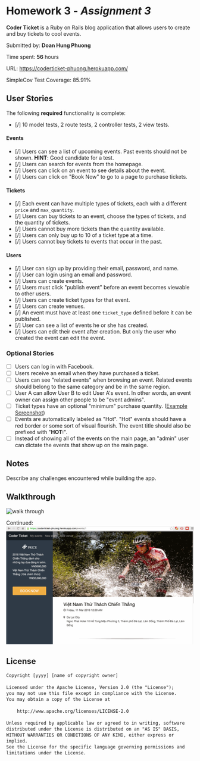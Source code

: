 # Homework 3 - *Assignment 3*

**Coder Ticket** is a Ruby on Rails blog application that allows users to create and buy tickets to cool events. 

Submitted by: **Doan Hung Phuong**

Time spent: **56** hours

URL: https://coderticket-phuong.herokuapp.com/

SimpleCov Test Coverage: 85.91%

## User Stories

The following **required** functionality is complete:

* [/] 10 model tests, 2 route tests, 2 controller tests, 2 view tests.

#### Events

* [/] Users can see a list of upcoming events. Past events should not be shown. **HINT**: Good candidate for a test.
* [/] Users can search for events from the homepage.
* [/] Users can click on an event to see details about the event. 
* [/] Users can click on "Book Now" to go to a page to purchase tickets.

#### Tickets

* [/] Each event can have multiple types of tickets, each with a different `price` and `max_quantity`. 
* [/] Users can buy tickets to an event, choose the types of tickets, and the quantity of tickets.
* [/] Users cannot buy more tickets than the quantity available.
* [/] Users can only buy up to 10 of a ticket type at a time.
* [/] Users cannot buy tickets to events that occur in the past. 

#### Users

* [/] User can sign up by providing their email, password, and name. 
* [/] User can login using an email and password. 
* [/] Users can create events. 
* [/] Users must click "publish event" before an event becomes viewable to other users. 
* [/] Users can create ticket types for that event. 
* [/] Users can create venues.
* [/] An event must have at least one `ticket_type` defined before it can be published. 
* [/] User can see a list of events he or she has created.
* [/] Users can edit their event after creation. But only the user who created the event can edit the event. 

### Optional Stories

* [ ] Users can log in with Facebook.
* [ ] Users receive an email when they have purchased a ticket.
* [ ] Users can see "related events" when browsing an event. Related events should belong to the same category and be in the same region.
* [ ] User A can allow User B to edit User A's event. In other words, an event owner can assign other people to be "event admins". 
* [ ] Ticket types have an optional "minimum" purchase quantity. ([Example Screenshot](http://i.imgur.com/DOYtAR0.png))
* [ ] Events are automatically labeled as "Hot". "Hot" events should have a red border or some sort of visual flourish. The event title should also be prefixed with "**HOT:**".
* [ ] Instead of showing all of the events on the main page, an "admin" user can dictate the events that show up on the main page.

## Notes

Describe any challenges encountered while building the app.

## Walkthrough
![walk through](https://github.com/PhuongXmaster/CoderTicket/blob/master/CoderTicket.gif?raw=true)

Continued: 
![walk through cont](https://github.com/PhuongXmaster/CoderTicket/blob/master/CoderTicket_cont.gif?raw=true)

## License

    Copyright [yyyy] [name of copyright owner]

    Licensed under the Apache License, Version 2.0 (the "License");
    you may not use this file except in compliance with the License.
    You may obtain a copy of the License at

        http://www.apache.org/licenses/LICENSE-2.0

    Unless required by applicable law or agreed to in writing, software
    distributed under the License is distributed on an "AS IS" BASIS,
    WITHOUT WARRANTIES OR CONDITIONS OF ANY KIND, either express or implied.
    See the License for the specific language governing permissions and
    limitations under the License.
